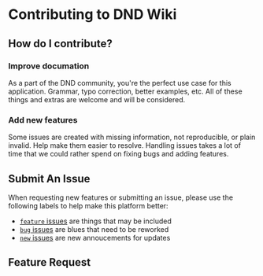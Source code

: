 # Contributing to DND Wiki

## How do I contribute?

### Improve documation
As a part of the DND community, you're the perfect use case for this application. Grammar, typo correction, better examples, etc. All of these things and extras are welcome and will be considered. 

### Add new features
Some issues are created with missing information, not reproducible, or plain invalid. Help make them easier to resolve. Handling issues takes a lot of time that we could rather spend on fixing bugs and adding features.

## Submit An Issue
When requesting new features or submitting an issue, please use the following labels to help make this platform better:
* [`feature` issues](https://github.com/nteinert2005/dndwiki/labels/feature) are things that may be included
* [`bug` issues](https://github.com/nteinert2005/dndwiki/labels/bugs) are blues that need to be reworked
* [`new` issues](https://github.com/nteinert2005/dndwiki/labels/new) are new annoucements for updates

## Feature Request